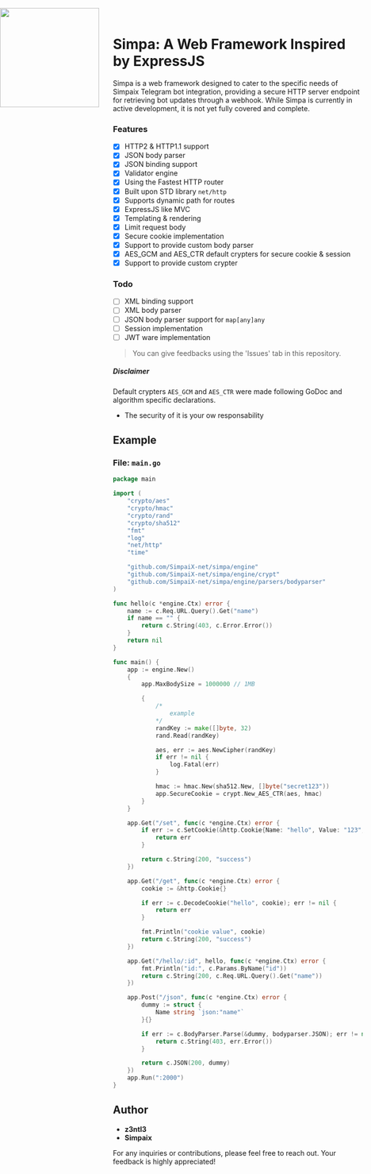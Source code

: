 <img src="https://github.com/SimpaiX-net/.github/assets/48758770/af960480-aa63-4be4-94bf-66d43453bb83" width="200" style="position: absolute; left:0;"><br>

# Simpa: A Web Framework Inspired by ExpressJS

Simpa is a web framework designed to cater to the specific needs of Simpaix Telegram bot integration, providing a secure HTTP server endpoint for retrieving bot updates through a webhook. While Simpa is currently in active development, it is not yet fully covered and complete.

### Features
- [x] HTTP2 & HTTP1.1 support
- [x] JSON body parser 
- [x] JSON binding support 
- [x] Validator engine 
- [x] Using the Fastest HTTP router 
- [x] Built upon STD library ``net/http``
- [x] Supports dynamic path for routes
- [x] ExpressJS like MVC
- [x] Templating & rendering
- [x] Limit request body
- [x] Secure cookie implementation
- [x] Support to provide custom body parser
- [x] AES_GCM and AES_CTR default crypters for secure cookie & session
- [x] Support to provide custom crypter

### Todo
- [ ] XML binding support
- [ ] XML body parser
- [ ] JSON body parser support for ``map[any]any``
- [ ] Session implementation
- [ ] JWT ware implementation
> You can give feedbacks using the 'Issues' tab in this repository.

##### Disclaimer
Default crypters ``AES_GCM`` and ``AES_CTR`` were made following GoDoc and algorithm specific declarations.

- The security of it is your ow responsability

## Example

### File: `main.go`

```go
package main

import (
	"crypto/aes"
	"crypto/hmac"
	"crypto/rand"
	"crypto/sha512"
	"fmt"
	"log"
	"net/http"
	"time"

	"github.com/SimpaiX-net/simpa/engine"
	"github.com/SimpaiX-net/simpa/engine/crypt"
	"github.com/SimpaiX-net/simpa/engine/parsers/bodyparser"
)

func hello(c *engine.Ctx) error {
	name := c.Req.URL.Query().Get("name")
	if name == "" {
		return c.String(403, c.Error.Error())
	}
	return nil
}

func main() {
	app := engine.New()
	{
		app.MaxBodySize = 1000000 // 1MB

		{
			/*
				example
			*/
			randKey := make([]byte, 32)
			rand.Read(randKey)

			aes, err := aes.NewCipher(randKey)
			if err != nil {
				log.Fatal(err)
			}

			hmac := hmac.New(sha512.New, []byte("secret123"))
			app.SecureCookie = crypt.New_AES_CTR(aes, hmac)
		}
	}

	app.Get("/set", func(c *engine.Ctx) error {
		if err := c.SetCookie(&http.Cookie{Name: "hello", Value: "123", Secure: false, Expires: time.Now().Add(time.Second * 10), Path: "/"}); err != nil {
			return err
		}

		return c.String(200, "success")
	})

	app.Get("/get", func(c *engine.Ctx) error {
		cookie := &http.Cookie{}

		if err := c.DecodeCookie("hello", cookie); err != nil {
			return err
		}

		fmt.Println("cookie value", cookie)
		return c.String(200, "success")
	})

	app.Get("/hello/:id", hello, func(c *engine.Ctx) error {
		fmt.Println("id:", c.Params.ByName("id"))
		return c.String(200, c.Req.URL.Query().Get("name"))
	})

	app.Post("/json", func(c *engine.Ctx) error {
		dummy := struct {
			Name string `json:"name"`
		}{}

		if err := c.BodyParser.Parse(&dummy, bodyparser.JSON); err != nil {
			return c.String(403, err.Error())
		}

		return c.JSON(200, dummy)
	})
	app.Run(":2000")
}

```

## Author

- **z3ntl3**
- **Simpaix**

For any inquiries or contributions, please feel free to reach out. Your feedback is highly appreciated!
